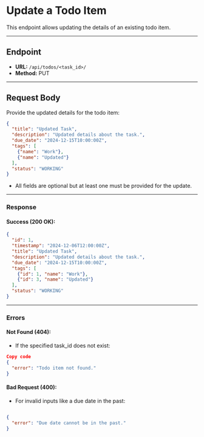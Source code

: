 # Update a Todo Item

This endpoint allows updating the details of an existing todo item.

---

## **Endpoint**
- **URL:** `/api/todos/<task_id>/`
- **Method:** PUT

---

## **Request Body**
Provide the updated details for the todo item:

```json
{
  "title": "Updated Task",
  "description": "Updated details about the task.",
  "due_date": "2024-12-15T10:00:00Z",
  "tags": [
    {"name": "Work"},
    {"name": "Updated"}
  ],
  "status": "WORKING"
}
```
- All fields are optional but at least one must be provided for the update.

---

### Response
#### Success (200 OK):
```json
{
  "id": 1,
  "timestamp": "2024-12-06T12:00:00Z",
  "title": "Updated Task",
  "description": "Updated details about the task.",
  "due_date": "2024-12-15T10:00:00Z",
  "tags": [
    {"id": 1, "name": "Work"},
    {"id": 3, "name": "Updated"}
  ],
  "status": "WORKING"
}
```
---

### Errors
#### Not Found (404):
- If the specified task_id does not exist:

```json
Copy code
{
  "error": "Todo item not found."
}
```

#### Bad Request (400):
- For invalid inputs like a due date in the past:

```json

{
  "error": "Due date cannot be in the past."
}
```
